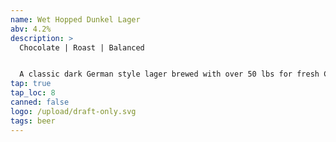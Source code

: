 ```yaml
---
name: Wet Hopped Dunkel Lager
abv: 4.2%
description: >
  Chocolate | Roast | Balanced


  A classic dark German style lager brewed with over 50 lbs for fresh Chinook hops from Murphy’s Hop Yard in Effort, PA. It has notes of biscuit, chocolate and balanced hop character.
tap: true
tap_loc: 8
canned: false
logo: /upload/draft-only.svg
tags: beer
---
```

